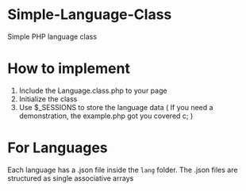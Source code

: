 # Simple-Language-Class
Simple PHP language class

# How to implement
1. Include the Language.class.php to your page
2. Initialize the class
3. Use $_SESSIONS to store the language data
( If you need a demonstration, the example.php got you covered c; )

# For Languages
Each language has a .json file inside the `lang` folder.
The .json files are structured as single associative arrays
